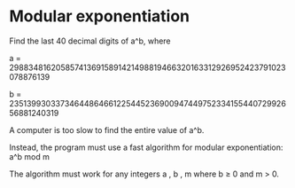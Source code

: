 # Modular exponentiation
Find the last 40 decimal digits of a^b, where 

a = 2988348162058574136915891421498819466320163312926952423791023078876139

b = 2351399303373464486466122544523690094744975233415544072992656881240319

A computer is too slow to find the entire value of a^b.

Instead, the program must use a fast algorithm for modular exponentiation: a^b mod m

The algorithm must work for any integers a , b , m where b ≥ 0 and m > 0. 
